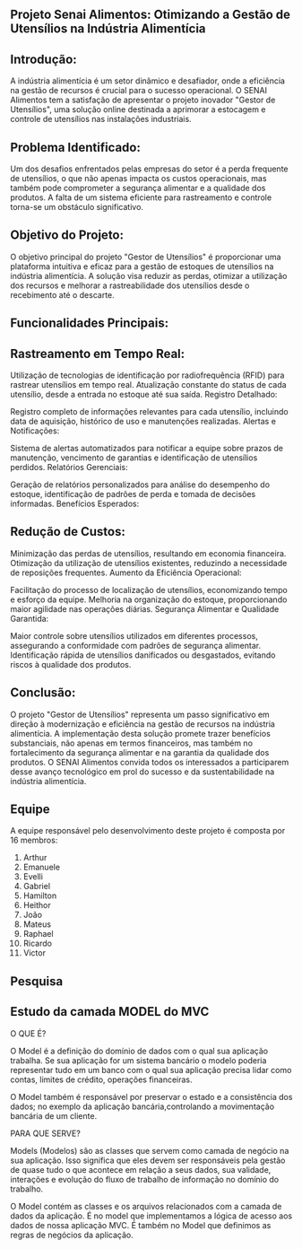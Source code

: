 
## Projeto Senai Alimentos: Otimizando a Gestão de Utensílios na Indústria Alimentícia

## Introdução:
A indústria alimentícia é um setor dinâmico e desafiador, onde a eficiência na gestão de recursos é crucial para o sucesso operacional. O SENAI Alimentos tem a satisfação de apresentar o projeto inovador "Gestor de Utensílios", uma solução online destinada a aprimorar a estocagem e controle de utensílios nas instalações industriais.

## Problema Identificado:
Um dos desafios enfrentados pelas empresas do setor é a perda frequente de utensílios, o que não apenas impacta os custos operacionais, mas também pode comprometer a segurança alimentar e a qualidade dos produtos. A falta de um sistema eficiente para rastreamento e controle torna-se um obstáculo significativo.

## Objetivo do Projeto:
O objetivo principal do projeto "Gestor de Utensílios" é proporcionar uma plataforma intuitiva e eficaz para a gestão de estoques de utensílios na indústria alimentícia. A solução visa reduzir as perdas, otimizar a utilização dos recursos e melhorar a rastreabilidade dos utensílios desde o recebimento até o descarte.

## Funcionalidades Principais:

## Rastreamento em Tempo Real:

Utilização de tecnologias de identificação por radiofrequência (RFID) para rastrear utensílios em tempo real.
Atualização constante do status de cada utensílio, desde a entrada no estoque até sua saída.
Registro Detalhado:

Registro completo de informações relevantes para cada utensílio, incluindo data de aquisição, histórico de uso e manutenções realizadas.
Alertas e Notificações:

Sistema de alertas automatizados para notificar a equipe sobre prazos de manutenção, vencimento de garantias e identificação de utensílios perdidos.
Relatórios Gerenciais:

Geração de relatórios personalizados para análise do desempenho do estoque, identificação de padrões de perda e tomada de decisões informadas.
Benefícios Esperados:

## Redução de Custos:

Minimização das perdas de utensílios, resultando em economia financeira.
Otimização da utilização de utensílios existentes, reduzindo a necessidade de reposições frequentes.
Aumento da Eficiência Operacional:

Facilitação do processo de localização de utensílios, economizando tempo e esforço da equipe.
Melhoria na organização do estoque, proporcionando maior agilidade nas operações diárias.
Segurança Alimentar e Qualidade Garantida:

Maior controle sobre utensílios utilizados em diferentes processos, assegurando a conformidade com padrões de segurança alimentar.
Identificação rápida de utensílios danificados ou desgastados, evitando riscos à qualidade dos produtos.

## Conclusão:
O projeto "Gestor de Utensílios" representa um passo significativo em direção à modernização e eficiência na gestão de recursos na indústria alimentícia. A implementação desta solução promete trazer benefícios substanciais, não apenas em termos financeiros, mas também no fortalecimento da segurança alimentar e na garantia da qualidade dos produtos. O SENAI Alimentos convida todos os interessados a participarem desse avanço tecnológico em prol do sucesso e da sustentabilidade na indústria alimentícia.

## Equipe 

A equipe responsável pelo desenvolvimento deste projeto é composta por 16 membros:

1. Arthur
2. Emanuele 
3. Evelli
4. Gabriel
5. Hamilton
6. Heithor
7. João
8. Mateus
9. Raphael
10. Ricardo
11. Victor

## Pesquisa

## Estudo da camada MODEL do MVC

O QUE É?

O Model é a definição do domínio de dados com o qual sua aplicação trabalha. Se sua aplicação for um sistema bancário o modelo poderia representar tudo em um banco com o qual sua aplicação precisa lidar como contas, limites de crédito, operações financeiras.

O Model também é responsável por preservar o estado e a consistência dos dados; no exemplo da aplicação bancária,controlando a movimentação bancária de um cliente.


PARA QUE SERVE?

Models (Modelos) são as classes que servem como camada de negócio na sua aplicação. Isso significa que eles devem ser responsáveis pela gestão de quase tudo o que acontece em relação a seus dados, sua validade, interações e evolução do fluxo de trabalho de informação no domínio do trabalho.

O Model contém as classes e os arquivos relacionados com a camada de dados da aplicação. É no model que implementamos a lógica de acesso aos dados de nossa aplicação MVC. É também no Model que definimos as regras de negócios da aplicação.
